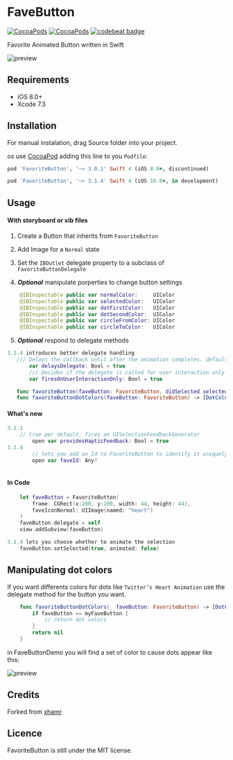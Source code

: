 # FaveButton

[![CocoaPods](https://img.shields.io/cocoapods/p/FavoriteButton.svg)](https://cocoapods.org/pods/FavoriteButton)
[![CocoaPods](https://img.shields.io/cocoapods/v/FavoriteButton.svg)](http://cocoapods.org/pods/FavoriteButton)
[![codebeat badge](https://codebeat.co/badges/580517f8-efc8-4d20-89aa-900531610144)](https://codebeat.co/projects/github-com-MauriceArikoglu-FavoriteButton)

Favorite Animated Button written in Swift


![preview](https://github.com/xhamr/fave-button/blob/master/fave-button1.gif)


## Requirements

- iOS 8.0+
- Xcode 7.3

## Installation

For manual instalation, drag Source folder into your project.

os use [CocoaPod](https://cocoapods.org) adding this line to you `Podfile`:

```ruby
pod 'FavoriteButton', '~> 3.0.1' Swift 4 (iOS 8.0+, discontinued)

pod 'FavoriteButton', '~> 3.1.4' Swift 4 (iOS 10.0+, in development)

```

## Usage

#### With storyboard or xib files

1) Create a Button that inherits from `FavoriteButton`

2) Add Image for a `Normal` state

3) Set the `IBOutlet` delegate property to a subclass of `FavoriteButtonDelegate`

4) ___Optional___ manipulate porperties to change button settings

```swift
	@IBInspectable public var normalColor:     UIColor
	@IBInspectable public var selectedColor:   UIColor
	@IBInspectable public var dotFirstColor:   UIColor
	@IBInspectable public var dotSecondColor:  UIColor
	@IBInspectable public var circleFromColor: UIColor
	@IBInspectable public var circleToColor:   UIColor
```
 
 5) ___Optional___ respond to delegate methods

 ```swift
 3.1.4 introduces better delegate handling
 	/// Delays the callback until after the animation completes. default is true
    	var delaysDelegate: Bool = true
    	/// Decides if the delegate is called for user interaction only or through setSelected / isSelected also.
    	var firesOnUserInteractionOnly: Bool = true
 ```


 ```swift
	func favoriteButton(faveButton: FavoriteButton, didSelected selected: Bool)    
	func favoriteButtonDotColors(faveButton: FavoriteButton) -> [DotColors]?     
 ```

#### What's new

```swift
3.1.1
	// true per default, fires an UISelectionFeedbackGenerator
    	open var providesHapticFeedback: Bool = true
3.1.4
    	// lets you add an Id to FavoriteButton to identify it uniquely anywhere (in the callback for example)
    	open var faveId: Any?
    
```

#### In Code

```swift
	let faveButton = FavoriteButton(
	    frame: CGRect(x:200, y:200, width: 44, height: 44),
	    faveIconNormal: UIImage(named: "heart")
	)
	faveButton.delegate = self
	view.addSubview(faveButton)
```

```swift
3.1.4 lets you choose whether to animate the selection
	faveButton.setSelected(true, animated: false)
```

## Manipulating dot colors

If you want differents colors for dots like `Twitter’s Heart Animation` use the delegate method for the button you want.

```swift
	func favoriteButtonDotColors(_ faveButton: FavoriteButton) -> [DotColors]? {
		if faveButton == myFaveButton {
			// return dot colors
		}
		return nil
	}
```

in FaveButtonDemo you will find a set of color to cause dots appear like this:

![preview](https://github.com/xhamr/fave-button/blob/master/fave-button2.gif)



## Credits

Forked from [xhamr](https://github.com/xhamr/fave-button)

## Licence

FavoriteButton is still under the MIT license.











